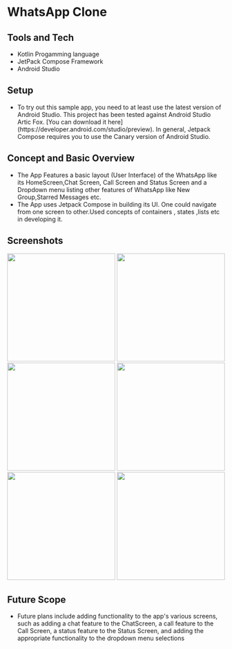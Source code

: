 # WhatsApp Clone

<h2>Tools and Tech</h2>
<ul>
<li>Kotlin Progamming language</li>
<li>JetPack Compose Framework</li>
<li>Android Studio</li>
</ul>

Setup
-----
<ul><li>
To try out this sample app, you need to at least use the latest version
of Android Studio. This project has been tested against Android Studio Artic Fox.
[You can download it here](https://developer.android.com/studio/preview).
In general, Jetpack Compose requires you to use the Canary version of
Android Studio.
</li></ul>


<h2>Concept and Basic Overview</h2>
<ul>
<li>The App Features a basic layout (User Interface) of the WhatsApp like its
HomeScreen,Chat Screen, Call Screen and Status Screen and a Dropdown menu
listing other features of WhatsApp like New Group,Starred Messages etc.
</li>
<li>
The App uses Jetpack Compose in building its UI. One could navigate from one
screen to other.Used concepts of containers , states ,lists etc in developing it.
</li>
</ul>

<h2>Screenshots</h2>
<div>
<image src="https://user-images.githubusercontent.com/96309032/194276664-c4554dc4-7ef6-437d-a1b9-32d8d6b7d10e.png" width ="250" ></image>
<image src="https://user-images.githubusercontent.com/96309032/194278037-cce915d0-811f-485a-a06d-1f029406589a.png" width ="250" ></image>
<image src="https://user-images.githubusercontent.com/96309032/194279449-a5cec828-11c1-4db0-b77e-e5383d060d23.png"  width ="250" ></image>
<image src="https://user-images.githubusercontent.com/96309032/194278257-5abd6611-7e8a-4ce5-9973-b28508492b75.png" width ="250" ></image>
<image src="https://user-images.githubusercontent.com/96309032/194278624-58abd6f9-3b4a-4920-8690-2051bcc1fdc5.png" width ="250" ></image>
<image src="https://user-images.githubusercontent.com/96309032/194278888-0b0ce22a-7cef-4e4b-a32b-8aeb6e6fec09.png" width ="250" ></image>
</div>

<h2>Future Scope</h2>
<ul><li>Future plans include adding functionality to the app's various screens, such as adding a
chat feature to the ChatScreen, a call feature to the Call Screen, a status feature to the
Status Screen, and adding the appropriate functionality to the dropdown menu selections</li></ul>
